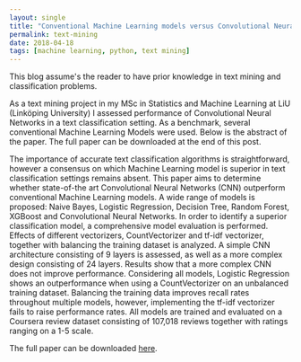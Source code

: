 ```yaml
---
layout: single
title: "Conventional Machine Learning models versus Convolutional Neural Networks in a multi-class text classification problem"
permalink: text-mining
date: 2018-04-18
tags: [machine learning, python, text mining]
---
```


This blog assume's the reader to have prior knowledge in text mining and classification problems.

As a text mining project in my MSc in Statistics and Machine Learning at LiU (Linköping University) I assessed performance of Convolutional Neural Networks in a text classification setting. As a benchmark, several conventional Machine Learning Models were used. Below is the abstract of the paper. The full paper can be downloaded at the end of this post.

The importance of accurate text classification algorithms is straightforward, 
however a consensus on which Machine Learning model is superior in text classification settings remains absent. 
This paper aims to determine whether state-of-the art Convolutional Neural Networks (CNN) outperform conventional 
Machine Learning models. A wide range of models is proposed: Naive Bayes, Logistic Regression, Decision Tree, 
Random Forest, XGBoost and Convolutional Neural Networks. In order to identify a superior classification model, 
a comprehensive model evaluation is performed. Effects of different vectorizers, CountVectorizer and tf-idf vectorizer, 
together with balancing the training dataset is analyzed. A simple CNN architecture consisting of 9 layers is assessed, 
as well as a more complex design consisting of 24 layers. Results show that a more complex CNN does not improve performance. 
Considering all models, Logistic Regression shows an outperformance when using a CountVectorizer on an unbalanced training 
dataset. Balancing the training data improves recall rates throughout multiple models, however, implementing the tf-idf 
vectorizer fails to raise performance rates. All models are trained and evaluated on a Coursera review dataset consisting of 
107,018 reviews together with ratings ranging on a 1-5 scale.

The full paper can be downloaded [here](https://github.com/Thijsq/MSc-Statistics-and-Machine-Learning-LiU/blob/master/Text%20Mining/Project/732A92-2019-PRA1-thiqu264.pdf).
